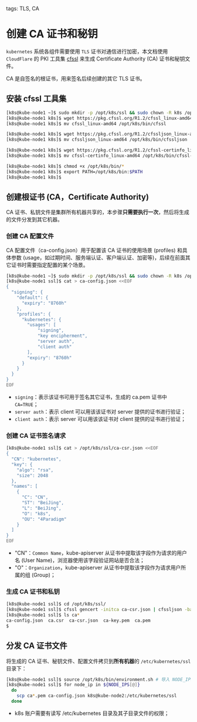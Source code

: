 <!-- toc -->

tags: TLS, CA

# 创建 CA 证书和秘钥

`kubernetes` 系统各组件需要使用 `TLS` 证书对通信进行加密，本文档使用 `CloudFlare` 的 PKI 工具集 [cfssl](https://github.com/cloudflare/cfssl) 来生成 Certificate Authority (CA) 证书和秘钥文件。

CA 是自签名的根证书，用来签名后续创建的其它 TLS 证书。

## 安装 cfssl 工具集

``` bash
[k8s@kube-node1 ~]$ sudo mkdir -p /opt/k8s/ssl && sudo chown -R k8s /opt/k8s && cd /opt/k8s
[k8s@kube-node1 k8s]$ wget https://pkg.cfssl.org/R1.2/cfssl_linux-amd64
[k8s@kube-node1 k8s]$ mv cfssl_linux-amd64 /opt/k8s/bin/cfssl

[k8s@kube-node1 k8s]$ wget https://pkg.cfssl.org/R1.2/cfssljson_linux-amd64
[k8s@kube-node1 k8s]$ mv cfssljson_linux-amd64 /opt/k8s/bin/cfssljson

[k8s@kube-node1 k8s]$ wget https://pkg.cfssl.org/R1.2/cfssl-certinfo_linux-amd64
[k8s@kube-node1 k8s]$ mv cfssl-certinfo_linux-amd64 /opt/k8s/bin/cfssl-certinfo

[k8s@kube-node1 k8s]$ chmod +x /opt/k8s/bin/*
[k8s@kube-node1 k8s]$ export PATH=/opt/k8s/bin:$PATH
[k8s@kube-node1 k8s]$
```

## 创建根证书 (CA，Certificate Authority)

CA 证书、私钥文件是集群所有机器共享的，本步骤**只需要执行一次**，然后将生成的文件分发到其它机器。

### 创建 CA 配置文件

CA 配置文件（ca-config.json）用于配置该 CA 证书的使用场景 (profiles) 和具体参数 (usage，如过期时间、服务端认证、客户端认证、加密等)，后续在前面其它证书时需要指定配置的某个场景。

``` bash
[k8s@kube-node1 ~]$ sudo mkdir -p /opt/k8s/ssl && sudo chown -R k8s /opt/k8s && cd /opt/k8s/ssl
[k8s@kube-node1 ssl]$ cat > ca-config.json <<EOF
{
  "signing": {
    "default": {
      "expiry": "8760h"
    },
    "profiles": {
      "kubernetes": {
        "usages": [
            "signing",
            "key encipherment",
            "server auth",
            "client auth"
        ],
        "expiry": "8760h"
      }
    }
  }
}
EOF
```
+ `signing`：表示该证书可用于签名其它证书，生成的 ca.pem 证书中 `CA=TRUE`；
+ `server auth`：表示 client 可以用该该证书对 server 提供的证书进行验证；
+ `client auth`：表示 server 可以用该该证书对 client 提供的证书进行验证；

### 创建 CA 证书签名请求

``` bash
[k8s@kube-node1 ssl]$ cat > /opt/k8s/ssl/ca-csr.json <<EOF
{
  "CN": "kubernetes",
  "key": {
    "algo": "rsa",
    "size": 2048
  },
  "names": [
    {
      "C": "CN",
      "ST": "BeiJing",
      "L": "BeiJing",
      "O": "k8s",
      "OU": "4Paradigm"
    }
  ]
}
EOF
```
+ "CN"：`Common Name`，kube-apiserver 从证书中提取该字段作为请求的用户名 (User Name)，浏览器使用该字段验证网站是否合法；
+ "O"：`Organization`，kube-apiserver 从证书中提取该字段作为请求用户所属的组 (Group)；

### 生成 CA 证书和私钥

``` bash
[k8s@kube-node1 ssl]$ cd /opt/k8s/ssl/
[k8s@kube-node1 ssl]$ cfssl gencert -initca ca-csr.json | cfssljson -bare ca
[k8s@kube-node1 ssl]$ ls ca*
ca-config.json  ca.csr  ca-csr.json  ca-key.pem  ca.pem
$
```

## 分发 CA 证书文件

将生成的 CA 证书、秘钥文件、配置文件拷贝到**所有机器**的 `/etc/kubernetes/ssl` 目录下：

``` bash
[k8s@kube-node1 ssl]$ source /opt/k8s/bin/environment.sh # 导入 NODE_IPS 环境变量
[k8s@kube-node1 ssl]$ for node_ip in ${NODE_IPS[@]}
  do
    scp ca*.pem ca-config.json k8s@kube-node2:/etc/kubernetes/ssl
  done
```
+ k8s 账户需要有读写 /etc/kubernetes 目录及其子目录文件的权限；